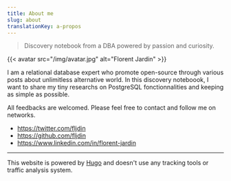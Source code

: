 ```yaml
---
title: About me
slug: about
translationKey: a-propos
---
```


> Discovery notebook from a DBA powered by passion and curiosity.

{{< avatar src="/img/avatar.jpg" alt="Florent Jardin" >}}

I am a relational database expert who promote open-source through various posts
about unlimitless alternative world. In this discovery noteboook, I want to share
my tiny researchs on PostgreSQL fonctionnalities and keeping as simple as possible.

All feedbacks are welcomed. Please feel free to contact and follow me on networks.

* https://twitter.com/fljdin
* https://github.com/fljdin
* https://www.linkedin.com/in/florent-jardin

---

This website is powered by [Hugo](https://gohugo.io/) and doesn't use any tracking
tools or traffic analysis system.